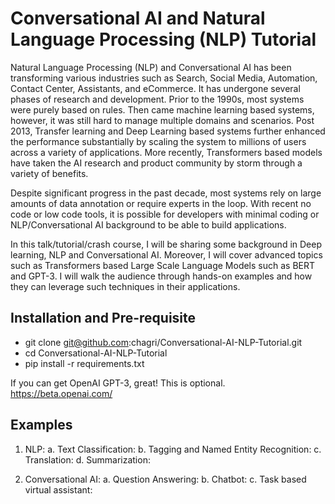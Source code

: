 # Conversational AI and Natural Language Processing (NLP) Tutorial
Natural Language Processing (NLP) and Conversational AI has been transforming various industries such as Search, Social Media, Automation, Contact Center, Assistants, and eCommerce. It has undergone several phases of research and development. Prior to the 1990s, most systems were purely based on rules. Then came machine learning based systems, however, it was still hard to manage multiple domains and scenarios. Post 2013, Transfer learning and Deep Learning based systems further enhanced the performance substantially by scaling the system to millions of users across a variety of applications. More recently, Transformers based models have taken the AI research and product community by storm through a variety of benefits. 

Despite significant progress in the past decade, most systems rely on large amounts of data annotation or require experts in the loop. With recent no code or low code tools, it is possible for developers with minimal coding or NLP/Conversational AI background to be able to build applications. 

In this talk/tutorial/crash course, I will be sharing some background in Deep learning, NLP and Conversational AI. Moreover, I will cover advanced topics such as Transformers based Large Scale Language Models such as BERT and GPT-3. I will walk the audience through hands-on examples and how they can leverage such techniques in their applications.



## Installation and Pre-requisite
- git clone git@github.com:chagri/Conversational-AI-NLP-Tutorial.git
- cd Conversational-AI-NLP-Tutorial
- pip install -r requirements.txt

If you can get OpenAI GPT-3, great! This is optional.
https://beta.openai.com/



## Examples

1. NLP:
    a. Text Classification:
    b. Tagging and Named Entity Recognition:
    c. Translation:
    d. Summarization:

2. Conversational AI:
    a. Question Answering:
    b. Chatbot: 
    c. Task based virtual assistant: 
